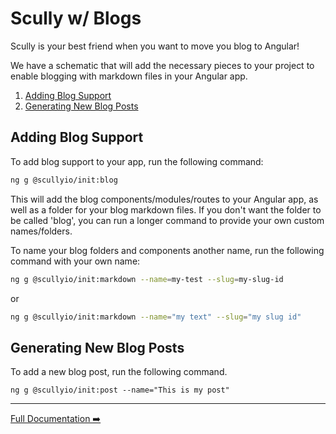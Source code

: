 # Scully w/ Blogs

Scully is your best friend when you want to move you blog to Angular!

We have a schematic that will add the necessary pieces to your project to enable blogging with markdown files in your
Angular app.

1. [Adding Blog Support](#adding-blog-support)
2. [Generating New Blog Posts](#generating-new-blog-posts) 

## Adding Blog Support

To add blog support to your app, run the following command:

```bash
ng g @scullyio/init:blog
```

This will add the blog components/modules/routes to your Angular app, as well as a folder for your blog markdown files. 
If you don't want the folder to be called 'blog', you can run a longer command to provide your own custom names/folders. 

To name your blog folders and components another name, run the following command with your own name:

```bash
ng g @scullyio/init:markdown --name=my-test --slug=my-slug-id
```

or 

```bash
ng g @scullyio/init:markdown --name="my text" --slug="my slug id"
```


## Generating New Blog Posts

To add a new blog post, run the following command. 

```
ng g @scullyio/init:post --name="This is my post"
```

---
[Full Documentation ➡️](scully.md)
